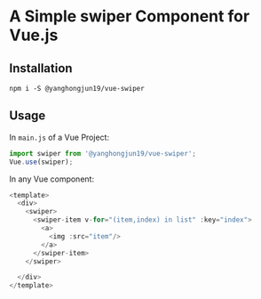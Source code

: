 # A Simple swiper Component for Vue.js

## Installation
```
npm i -S @yanghongjun19/vue-swiper
```

## Usage
In `main.js` of a Vue Project:
```javascript
import swiper from '@yanghongjun19/vue-swiper';
Vue.use(swiper);
```

In any Vue component:
```javascript
<template>
  <div>
    <swiper>
      <swiper-item v-for="(item,index) in list" :key="index">
        <a>
          <img :src="item"/>
        </a>
      </swiper-item>
    </swiper>

  </div>
</template>
```

